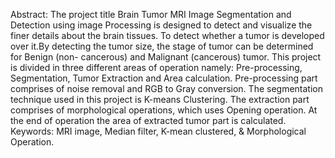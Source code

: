 Abstract: The project title Brain Tumor MRI Image Segmentation and Detection using image Processing is designed to detect and visualize the finer details about the brain tissues. To detect whether a tumor is developed over it.By detecting the tumor size, the stage of tumor can be determined for Benign (non- cancerous) and Malignant (cancerous) tumor. This project is divided in three different areas of operation namely: Pre-processing, Segmentation, Tumor Extraction and Area calculation. Pre-processing part comprises of noise removal and RGB to Gray conversion. The segmentation technique used in this project is K-means Clustering. The extraction part comprises of morphological operations, which uses Opening operation. At the end of operation the area of extracted tumor part is calculated.
Keywords: MRI image, Median filter, K-mean clustered, & Morphological Operation.
